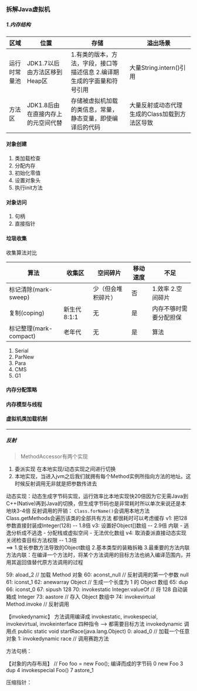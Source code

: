 ### 拆解Java虚拟机

##### 1.内存结构

|   区域     |       位置      |       存储      |    溢出场景      |  
|------------|-----------------|-----------------| -------------|
| 运行时常量池  |  JDK1.7以后由方法区移到Heap区  |  1.有类的版本，方法，字段，接口等描述信息 2.编译期生成的字面量和符号引用  |   大量String.intern()引用          |
| 方法区  |  JDK1.8后由在直接内存上的元空间代替  |  存储被虚拟机加载的类信息，常量，静态变量，即使编译后的代码   |    大量反射或动态代理生成的Class加载到方法区导致      |


#### 对象创建
1. 类加载检查
2. 分配内存
3. 初始化零值
4. 设置对象头
5. 执行init方法

#### 对象访问
1. 句柄
2. 直接指针

#### 垃圾收集
收集算法对比

| 算法  |  收集区  | 空间碎片  | 移动速度  | 不足 |
|----------|----------|----------|----------|---------|
|  标记清除(mark-sweep)  |        |   少（但会堆积碎片）  |   否   |  1.效率  2.空间碎片  |
|  复制(coping)  |   新生代8:1:1      |   无     |   是   |    内存不够时需要分配担保    |
|  标记整理(mark-compact)  |  老年代   |  无  |   是  |  算法  |

1. Serial
2. ParNew
3. Para
4. CMS
5. G1 

#### 内存分配策略


#### 内存模型与线程


#### 虚拟机类加载机制


---

##### 反射

>MethodAccessor有两个实现 
1. 委派实现  在本地实现/动态实现之间进行切换
2. 本地实现，当进入jvm之后我们就拥有每个Method实例所指向方法的地址。这时候反射调用无非就是把参数传进去

动态实现：动态生成字节码实现，运行效率比本地实现快20倍因为它无需Java到C++(Native)再到Java的切换，但生成字节码也是非常耗时所以单次来说还是本地块3-4倍
反射调用的开销：
`Class.forName()`会调用本地方法 Class.getMethods会遍历该类的全部共有方法 都很耗时可以考虑缓存
v1: 把128参数直接封装成Integer(128)  -- 1.8倍
v3: 设置好Object[]数组               -- 2.9倍  内联 - 逃逸分析成不逃逸 - 分配栈或虚拟空间 - 无法优化数组
v4: 取消委派直接动态实现 关闭检查目标方法权限  -- 1.3倍  
==> 1.变长参数方法导致的Object数组 2.基本类型的装箱拆箱 3.最重要的方法内联
方法内联：在编译一个方法时，将某个方法调用的目标方法也纳入编译范围内，并用其返回值替代原方法调用的过程

   59: aload_2                         // 加载 Method 对象
   60: aconst_null                     // 反射调用的第一个参数 null
   61: iconst_1
   62: anewarray Object                // 生成一个长度为 1 的 Object 数组
   65: dup
   66: iconst_0
   67: sipush 128
   70: invokestatic Integer.valueOf    // 将 128 自动装箱成 Integer
   73: aastore                         // 存入 Object 数组中
   74: invokevirtual Method.invoke     // 反射调用


【invokedynamic】
方法调用编译成 invokestatic, invokespecial, invokevirtual, invokeinterface  四种指令 --> 都需要目标方法
invokedynamic 调用点
public static void startRace(java.lang.Object)
       0: aload_0                // 加载一个任意对象
       1: invokedynamic race     // 调用赛跑方法

方法句柄：


【对象的内存布局】
// Foo foo = new Foo(); 编译而成的字节码
  0 new Foo
  3 dup
  4 invokespecial Foo()
  7 astore_1
  
压缩指针：




























